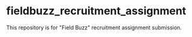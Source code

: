 # fieldbuzz_recruitment_assignment
This repository is for "Field Buzz" recruitment assignment submission.
